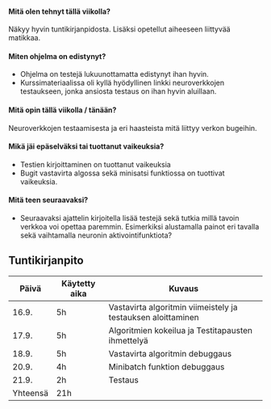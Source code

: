 #### Mitä olen tehnyt tällä viikolla?
Näkyy hyvin tuntikirjanpidosta. Lisäksi opetellut aiheeseen liittyvää matikkaa.
  
#### Miten ohjelma on edistynyt?
- Ohjelma on testejä lukuunottamatta edistynyt ihan hyvin.
- Kurssimateriaalissa oli kyllä hyödyllinen linkki neuroverkkojen testaukseen, jonka ansiosta testaus on ihan hyvin aluillaan.

  
#### Mitä opin tällä viikolla / tänään?
Neuroverkkojen testaamisesta ja eri haasteista mitä liittyy verkon bugeihin. 
  
#### Mikä jäi epäselväksi tai tuottanut vaikeuksia?

- Testien kirjoittaminen on tuottanut vaikeuksia
- Bugit vastavirta algossa sekä minisatsi funktiossa on tuottivat vaikeuksia.


#### Mitä teen seuraavaksi?

- Seuraavaksi ajattelin kirjoitella lisää testejä sekä tutkia millä tavoin verkkoa voi opettaa paremmin. Esimerkiksi alustamalla painot eri tavalla sekä vaihtamalla neuronin aktivointifunktiota?


## Tuntikirjanpito

| Päivä | Käytetty aika | Kuvaus |
| ----- | ------------- | ------ |
| 16.9.  | 5h            | Vastavirta algoritmin viimeistely ja testauksen aloittaminen |
| 17.9.  | 5h            | Algoritmien kokeilua ja Testitapausten ihmettelyä |
| 18.9.  | 5h            | Vastavirta algoritmin debuggaus |
| 20.9.  | 4h            | Minibatch funktion debuggaus   |
| 21.9.  | 2h            | Testaus |
| Yhteensä | 21h         |        |
